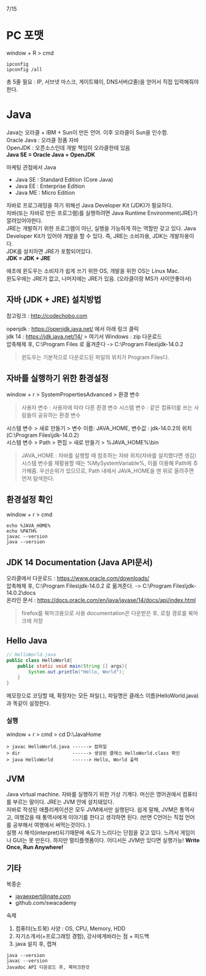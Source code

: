 7/15
# PC 포맷

window + R > cmd 
```
ipconfig
ipconfig /all
```
총 5줄 필요 : IP, 서브넷 마스크, 게이트웨이, DNS서버(2줄)을 얻어서 직접 입력해줘야한다.
# Java
Java는 오라클 + IBM + Sun이 만든 언어. 이후 오라클이 Sun을 인수함.  
Oracle Java : 오라클 정품 자바  
OpenJDK : 오픈소스인데 개발 책임이 오라클한테 있음  
**Java SE = Oracle Java + OpenJDK**

마케팅 관점에서 Java
- Java SE : Standard Edition (Core Java)
- Java EE : Enterprise Edition
- Java ME : Micro Edition

자바로 프로그래밍을 하기 위해선 Java Developer Kit (JDK)가 필요하다.  
자바(또는 자바로 만든 프로그램)를 실행하려면 Java Runtime Environment(JRE)가 깔려있어야한다.  
JRE는 개발하기 위한 프로그램이 아닌, 실행을 가능하게 하는 역할만 갖고 있다. Java Developer Kit가 있어야 개발을 할 수 있다.  즉, JRE는 소비자용, JDK는 개발자용이다.  
JDK를 설치하면 JRE가 포함되어있다.  
**JDK = JDK + JRE**

애초에 윈도우는 소비자가 쉽게 쓰기 위한 OS, 개발을 위한 OS는 Linux Mac.  
윈도우에는 JRE가 없고, 나머지에는 JRE가 있음. (오라클이랑 MS가 사이안좋아서)


## 자바 (JDK + JRE) 설치방법
참고링크 : http://codechobo.com

openjdk : https://openjdk.java.net/ 에서 아래 링크 클릭  
jdk 14 : https://jdk.java.net/14/ > 여기서 Windows : zip 다운로드  
압축해제 후, C:\Program Files 로 옮겨준다 -> C:\Program Files\jdk-14.0.2
> 윈도우는 기본적으로 다운로드된 파일의 위치가 Program Files다.


## 자바를 실행하기 위한 환경설정
window + r > SystemPropertiesAdvanced > 환경 변수
> 사용자 변수 : 사용자에 따라 다른 환경 변수
> 시스템 변수 : 같은 컴퓨터를 쓰는 사람들이 공유하는 환경 변수

시스템 변수 > 새로 만들기 > 변수 이름: JAVA_HOME, 변수값 : jdk-14.0.2의 위치 (C:\Program Files\jdk-14.0.2)  
시스템 변수 > Path > 편집 > 새로 만들기 > %JAVA_HOME%\bin
> JAVA_HOME : 자바를 실행할 때 참조하는 자바 위치(자바를 설치했다면 생김)
> 시스템 변수를 재활용할 때는 %MySystemVariable%, 이를 이용해 Path에 추가해줌.
> 우선순위가 있으므로, Path 내에서  JAVA_HOME을 맨 위로 올려주면 먼저 탐색한다.

## 환경설정 확인
window + r > cmd
```
echo %JAVA_HOME%
echo %PATH%
javac --version
java --version
```

## JDK 14 Documentation (Java API문서)
오라클에서 다운로드 : https://www.oracle.com/downloads/  
압축해제 후, C:\Program Files\jdk-14.0.2 로 옮겨준다. -> C:\Program Files\jdk-14.0.2\docs  
온라인 문서 : https://docs.oracle.com/en/java/javase/14/docs/api/index.html   
> firefox를 북마크용으로 사용
> documentation은 다운받은 후, 로컬 경로를 북마크에 저장

## Hello Java
```java
// HelloWorld.java
public class HelloWorld{
	public static void main(String [] args){
		System.out.println("Hello, World");
	}
}
```
메모장으로 코딩할 때, 확장자는 모든 파일(*.*), 파일명은 클래스 이름(HelloWorld.java)과 똑같이 설정한다.

### 실행
window + r > cmd > cd D:\JavaHome
```
> javac HelloWorld.java ------> 컴파일
> dir                   ------> 생성된 클래스 HelloWorld.class 확인
> java HelloWorld       ------> Hello, World 출력
```

## JVM
Java virtual machine. 자바를 실행하기 위한 가상 기계다. 머신은 영어권에서 컴퓨터를 부르는 말이다. JRE는 JVM 안에 설치돼있다.  
자바로 작성된 애플리케이션은 모두 JVM에서만 실행된다. 쉽게 말해, JVM은 통역사고, 여행갔을 때 통역사에게 이야기를 한다고 생각하면 된다. (반면 C언어는 직접 언어를 공부해서 여행에서 써먹는것이다. )  
실행 시 해석(interpret)되기때문에 속도가 느리다는 단점을 갖고 있다.  느려서 게임이나 GUI는 못 만든다.
하지만 멀티플랫폼이다. 어디서든 JVM만 있다면 실행가능!
**Write Once, Run Anywhere!**

## 기타
복종순  
- javaexpert@nate.com
- github.com/swacademy


숙제
1. 컴퓨터(노트북) 사양 : OS, CPU, Memory, HDD
2. 자기소개서(+프로그래밍 경험), 강사에게바라는 점 + 피드백
3. java 설치 후, 캡쳐
```
java --version
javac --version
Javadoc API 다운로드 후, 북마크한것
```





